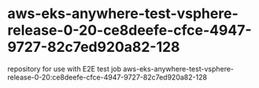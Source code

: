 # aws-eks-anywhere-test-vsphere-release-0-20-ce8deefe-cfce-4947-9727-82c7ed920a82-128
repository for use with E2E test job aws-eks-anywhere-test-vsphere-release-0-20:ce8deefe-cfce-4947-9727-82c7ed920a82-128
